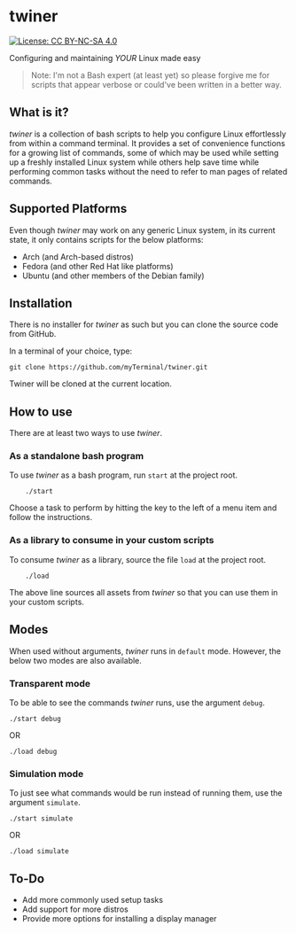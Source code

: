 # twiner

[![License: CC BY-NC-SA 4.0](https://licensebuttons.net/l/by-nc-sa/4.0/80x15.png)](https://creativecommons.org/licenses/by-nc-sa/4.0/)

Configuring and maintaining *YOUR* Linux made easy

> Note: I'm not a Bash expert (at least yet) so please forgive me for scripts that appear verbose or could've been written in a better way.

## What is it?

*twiner* is a collection of bash scripts to help you configure Linux effortlessly from within a command terminal. It provides a set of convenience functions for a growing list of commands, some of which may be used while setting up a freshly installed Linux system while others help save time while performing common tasks without the need to refer to man pages of related commands.

## Supported Platforms

Even though *twiner* may work on any generic Linux system, in its current state, it only contains scripts for the below platforms:

- Arch (and Arch-based distros)
- Fedora (and other Red Hat like platforms)
- Ubuntu (and other members of the Debian family)

## Installation

There is no installer for *twiner* as such but you can clone the source code from GitHub.

In a terminal of your choice, type:

    git clone https://github.com/myTerminal/twiner.git

Twiner will be cloned at the current location.

## How to use

There are at least two ways to use *twiner*.

### As a standalone bash program

To use *twiner* as a bash program, run `start` at the project root.

        ./start

Choose a task to perform by hitting the key to the left of a menu item and follow the instructions.

### As a library to consume in your custom scripts

To consume *twiner* as a library, source the file `load` at the project root.

        ./load

The above line sources all assets from *twiner* so that you can use them in your custom scripts.

## Modes

When used without arguments, *twiner* runs in `default` mode. However, the below two modes are also available.

### Transparent mode

To be able to see the commands *twiner* runs, use the argument `debug`.

    ./start debug

OR

    ./load debug

### Simulation mode

To just see what commands would be run instead of running them, use the argument `simulate`.

    ./start simulate

OR

    ./load simulate

## To-Do

- Add more commonly used setup tasks
- Add support for more distros
- Provide more options for installing a display manager
